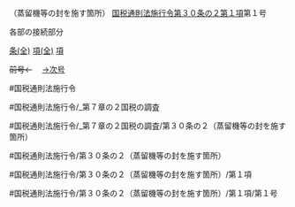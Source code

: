 （蒸留機等の封を施す箇所）
[国税通則法施行令第３０条の２第１項](国税通則法施行＿令＿第３０条の２第１項)第１号

各部の接続部分

[条(全)](国税通則法施行＿令＿第３０条の２_.md)    [項(全)](国税通則法施行＿令＿第３０条の２第１項_.md)    [項](国税通則法施行＿令＿第３０条の２第１項.md)

~~前号←~~　  [→次号](国税通則法施行＿令＿第３０条の２第１項第２号.md)

#国税通則法施行令

#国税通則法施行令/_第７章の２国税の調査

#国税通則法施行令/_第７章の２国税の調査/第３０条の２（蒸留機等の封を施す箇所）

#国税通則法施行令/第３０条の２（蒸留機等の封を施す箇所）

#国税通則法施行令/第３０条の２（蒸留機等の封を施す箇所）/第１項

#国税通則法施行令/第３０条の２（蒸留機等の封を施す箇所）/第１項/第１号

